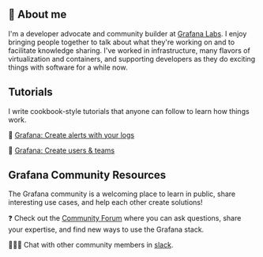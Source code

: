 ## 🌻 About me

I'm a developer advocate and community builder at [Grafana Labs](https://grafana.com/community/champions/?plcmt=learn-nav). I enjoy bringing people together to talk about what they're working on and to facilitate knowledge sharing. I've worked in infrastructure, many flavors of virtualization and containers, and supporting developers as they do exciting things with software for a while now. 

## Tutorials

I write cookbook-style tutorials that anyone can follow to learn how things work.

📖 [Grafana: Create alerts with your logs](https://grafana.com/tutorials/create-alerts-with-logs/)

🔑 [Grafana: Create users & teams](https://grafana.com/tutorials/create-users-and-teams/)

## Grafana Community Resources

The Grafana community is a welcoming place to learn in public, share interesting use cases, and help each other create solutions!

❓ Check out the [Community Forum](https://community.grafana.com/?plcmt=learn-nav) where you can ask questions, share your expertise, and find new ways to use the Grafana stack.

🧑‍🤝‍🧑 Chat with other community members in [slack](https://grafana.slack.com/archives/C05675Y4F).
